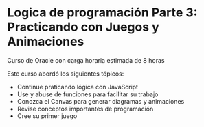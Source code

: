 # Logica de programación Parte 3: Practicando con Juegos y Animaciones
Curso de Oracle con carga horaria estimada de 8 horas

Este curso abordó los siguientes tópicos:

- Continue praticando lógica con JavaScript
- Use y abuse de funciones para facilitar su trabajo
- Conozca el Canvas para generar diagramas y animaciones
- Revise conceptos importantes de programación
- Cree su primer juego